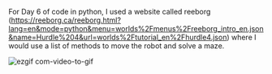 For Day 6 of code in python, I used a website called reeborg (https://reeborg.ca/reeborg.html?lang=en&mode=python&menu=worlds%2Fmenus%2Freeborg_intro_en.json&name=Hurdle%204&url=worlds%2Ftutorial_en%2Fhurdle4.json) where I would use a list of methods to move the robot and solve a maze.






![ezgif com-video-to-gif](https://github.com/jparng/100_Days_of_Code_Python/assets/59073672/784c71bc-924b-4d87-85df-c8098489ff11)
